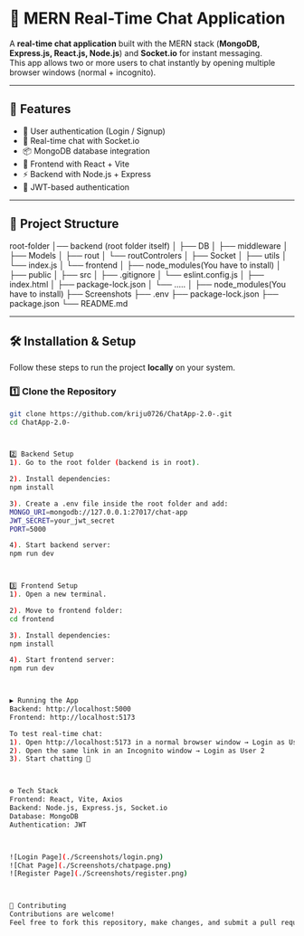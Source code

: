 # 💬 MERN Real-Time Chat Application

A **real-time chat application** built with the MERN stack (**MongoDB, Express.js, React.js, Node.js**) and **Socket.io** for instant messaging.  
This app allows two or more users to chat instantly by opening multiple browser windows (normal + incognito).

---

## 🚀 Features
- 🔐 User authentication (Login / Signup)  
- 💬 Real-time chat with Socket.io  
- 📦 MongoDB database integration  
- 🎨 Frontend with React + Vite  
- ⚡ Backend with Node.js + Express  
- 🔄 JWT-based authentication  

---

## 📂 Project Structure
root-folder
│── backend (root folder itself)
│ ├── DB
│ ├── middleware
│ ├── Models
│ ├── rout
│ └── routControlers
│ ├── Socket
│ ├── utils
│ └── index.js
│
└── frontend
│ ├── node_modules(You have to install)
│ ├── public
│ ├── src
│ ├── .gitignore
│ └── eslint.config.js
│ ├── index.html
│ ├── package-lock.json
│ └── .....
│
├── node_modules(You have to install)
├── Screenshots
├── .env
├── package-lock.json
├── package.json
└── README.md





---

## 🛠️ Installation & Setup

Follow these steps to run the project **locally** on your system.
### 1️⃣ Clone the Repository
```bash
git clone https://github.com/kriju0726/ChatApp-2.0-.git
cd ChatApp-2.0-



2️⃣ Backend Setup
1). Go to the root folder (backend is in root).

2). Install dependencies:
npm install

3). Create a .env file inside the root folder and add:
MONGO_URI=mongodb://127.0.0.1:27017/chat-app
JWT_SECRET=your_jwt_secret
PORT=5000

4). Start backend server:
npm run dev



3️⃣ Frontend Setup
1). Open a new terminal.

2). Move to frontend folder:
cd frontend

3). Install dependencies:
npm install

4). Start frontend server:
npm run dev



▶️ Running the App
Backend: http://localhost:5000
Frontend: http://localhost:5173

To test real-time chat:
1). Open http://localhost:5173 in a normal browser window → Login as User 1
2). Open the same link in an Incognito window → Login as User 2
3). Start chatting 🎉



⚙️ Tech Stack
Frontend: React, Vite, Axios
Backend: Node.js, Express.js, Socket.io
Database: MongoDB
Authentication: JWT



![Login Page](./Screenshots/login.png)
![Chat Page](./Screenshots/chatpage.png)
![Register Page](./Screenshots/register.png)



🤝 Contributing
Contributions are welcome!
Feel free to fork this repository, make changes, and submit a pull request.

